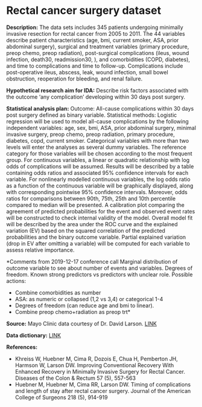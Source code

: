 # Rectal cancer surgery dataset 

**Description:** The data sets includes 345 patients undergoing minimally invasive resection for rectal cancer 
from 2005 to 2011. The 44 variables describe patient characteristics (age, bmi, current smoker, 
ASA, prior abdominal surgery), surgical and treatment variables (primary procedure, preop chemo, preop radiation), post-surgical complications (ileus, wound infection, death30, readmission30, ), and comorbidities (COPD, diabetes), and time to complications and time to follow-up. Complications include post-operative ileus, abscess, leak, wound infection, small bowel obstruction, reoperation for bleeding, and renal failure. 

**Hypothetical research aim for IDA:** Describe risk factors associated with the outcome ‘any complication’ developing within 30 days post surgery. 

**Statistical analysis plan:**
Outcome: All-cause complications within 30 days post surgery defined as binary variable.
Statistical methods: Logistic regression will be used to model all-cause complications by the following independent variables: age, sex, bmi, ASA, prior abdominal surgery, minimal invasive surgery, preop chemo, preop radiation, primary procedure, diabetes, copd, current smoker. 
Categorical variables with more than two levels will enter the analyses as several dummy variables. The reference category for those variables will be chosen according to the most frequent group.
For continuous variables, a linear or quadratic relationship with log odds of complications will be assumed.
Results will be described by a table containing odds ratios and associated 95% confidence intervals for each variable. For nonlinearly modelled continuous variables, the log odds ratio as a function of the continuous variable will be graphically displayed, along with corresponding pointwise 95% confidence intervals. Moreover, odds ratios for comparisons between 90th, 75th, 25th and 10th percentile compared to median will be presented. A calibration plot comparing the agreement of predicted probabilities for the event and observed event rates will be constructed to check internal validity of the model. Overall model fit will be described by the area under the ROC curve and the explained variation (EV) based on the squared correlation of the predicted probabilities and the binary outcome variable. Partial explained variation (drop in EV after omitting a variable) will be computed for each variable to assess relative importance.

*Comments from 2019-12-17 conference call
Marginal distribution of outcome variable to see about number of events and variables. Degrees of freedom. Known strong predictors vs predictors with unclear role.
Possible actions:
-	Combine comorbidities as number 
-	ASA: as numeric or collapsed (1,2 vs 3,4) or categorical 1-4
-	Degrees of freedom (can reduce age and bmi to linear).
-	Combine preop chemo+radiation as preop trt*


**Source:** Mayo Clinic data courtesy of Dr. David Larson. [LINK](https://github.com/stratos-ida/ida-regression/data/crs.csv)

**Data dictionary:**  [LINK](https://github.com/stratos-ida/ida-regression/data/crs.html)

**References:**
* Khreiss W, Huebner M, Cima R, Dozois E, Chua H, Pemberton JH, Harmson W,  Larson DW. Improving Conventional Recovery With Enhanced Recovery in Minimally Invasive Surgery for Rectal Cancer. Diseases of the Colon & Rectum 57 (5), 557-563
* Huebner M, Huebner M, Cima RR, Larson DW. Timing of complications and length of stay after rectal cancer surgery. Journal of the American College of Surgeons 218 (5), 914-919
